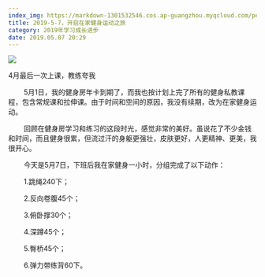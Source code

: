 ```yaml
---
index_img: https://markdown-1301532546.cos.ap-guangzhou.myqcloud.com/peipei_blog/20210921145033.jpeg
title: 2019-5-7，开启在家健身运动之旅
category: 2019年学习成长进步
date: 2019.05.07 20:29
---
```


![](https://markdown-1301532546.cos.ap-guangzhou.myqcloud.com/peipei_blog/20210921145033.jpeg)  

4月最后一次上课，教练夸我

        5月1日，我的健身房年卡到期了，而我也按计划上完了所有的健身私教课程，包含常规课和拉伸课。由于时间和空间的原因，我没有续期，改为在家健身运动。  

        回顾在健身房学习和练习的这段时光，感觉非常的美好。虽说花了不少金钱和时间，而且健身很累，但流过汗的身躯更强壮，皮肤更好，人更精神、更美，我很开心。  

        今天是5月7日，下班后我在家健身一小时，分组完成了以下动作：  

        1.跳绳240下；  

        2.反向卷腹45个；  

        3.俯卧撑30个；  

        4.深蹲45个；  

        5.臀桥45个；  

        6.弹力带练背60下。